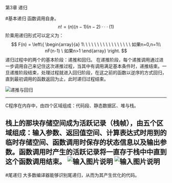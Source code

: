第3章 递归

#基本递归
函数调用自身。
$$
n!=(n)(n-1)(n-2)···(1)
$$
阶乘用递归形式可以定义为：
$$
F(n) = 
\left\{
\begin{array}{a}
1\ \ \ \ \ \ \ \ \ \ \ \ \ \ \ \ \ 如果n=0,n=1\\
nF(n-1) \ 如果n>1
\end{array}
\right.
$$
递归过程中的两个的基本阶段：递推和回归。
在递推阶段，每个递推调用通过进一步调用自己来记住这次递推过程，当其中有调用满足基本条件时，递推结束。一旦递推阶段结束，处理过程就进入回归阶段，在这之前的函数以逆序的方式回归，直到最初调用的函数返回为止，此时递归过程结束。


![递推与回归](https://git.oschina.net/uploads/images/2017/0419/212943_dd0cf9e3_438941.png "递推与回归")

---
C程序在内存中，由四个区域组成：代码段、静态数据区、堆与栈。

栈上的那块存储空间成为活跃记录（栈帧），由五个区域组成：输入参数、返回值空间、计算表达式时用到的临时存储空间、函数调用时保存的状态信息以及输出参数。函数调用时产生的活跃记录将一直存于栈中中直到这个函数调用结束。
![输入图片说明](https://git.oschina.net/uploads/images/2017/0419/214645_46e04ab5_438941.png "在这里输入图片标题")
![输入图片说明](https://git.oschina.net/uploads/images/2017/0419/215011_6130ca3c_438941.png "在这里输入图片标题")
---

#尾递归
大多数编译器能够识别尾递归，从而为其产生优化的代码。



